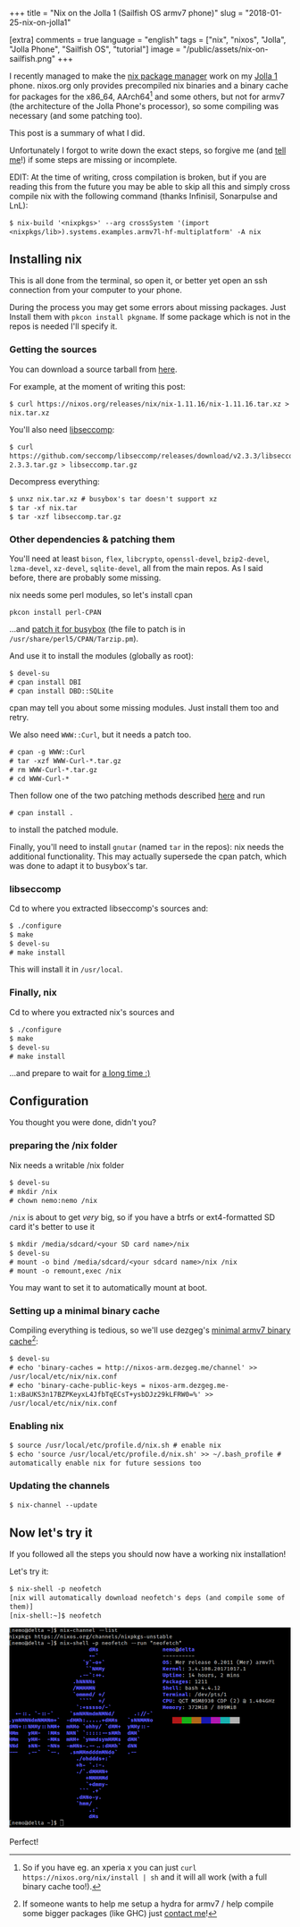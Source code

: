 +++
title = "Nix on the Jolla 1 (Sailfish OS armv7 phone)"
slug = "2018-01-25-nix-on-jolla1"

[extra]
comments = true
language = "english"
tags = ["nix", "nixos", "Jolla", "Jolla Phone", "Sailfish OS", "tutorial"]
image = "/public/assets/nix-on-sailfish.png"
+++

I recently managed to make the [nix package manager](https://nixos.org/nix/) work on my [Jolla 1](https://en.wikipedia.org/wiki/Jolla_%28smartphone%29) phone. nixos.org only provides precompiled nix binaries and a binary cache for packages for the x86_64, AArch64[^sfosx] and some others, but not for armv7 (the architecture of the Jolla Phone's processor), so some compiling was necessary (and some patching too).

This post is a summary of what I did.
<!-- more -->
Unfortunately I forgot to write down the exact steps, so forgive me (and [tell me](/about)!) if some steps are missing or incomplete.

EDIT: At the time of writing, cross compilation is broken, but if you are reading this from the future you may be able to skip all this and simply cross compile nix with the following command (thanks Infinisil, Sonarpulse and LnL):

```
$ nix-build '<nixpkgs>' --arg crossSystem '(import <nixpkgs/lib>).systems.examples.armv7l-hf-multiplatform' -A nix
```

## Installing nix

This is all done from the terminal, so open it, or better yet open an ssh connection from your computer to your phone.

During the process you may get some errors about missing packages.
Just Install them with `pkcon install pkgname`.
If some package which is not in the repos is needed I'll specify it.

### Getting the sources

You can download a source tarball from [here](https://nixos.org/nix/download.html).

For example, at the moment of writing this post:

```
$ curl https://nixos.org/releases/nix/nix-1.11.16/nix-1.11.16.tar.xz > nix.tar.xz
```

You'll also need [libseccomp](https://github.com/seccomp/libseccomp/releases):

```
$ curl https://github.com/seccomp/libseccomp/releases/download/v2.3.3/libseccomp-2.3.3.tar.gz > libseccomp.tar.gz
```

Decompress everything:

```
$ unxz nix.tar.xz # busybox's tar doesn't support xz
$ tar -xf nix.tar
$ tar -xzf libseccomp.tar.gz
```

### Other dependencies & patching them

You'll need at least
`bison`,
`flex`,
`libcrypto`,
`openssl-devel`,
`bzip2-devel`,
`lzma-devel`,
`xz-devel`,
`sqlite-devel`,
all from the main repos.
As I said before, there are probably some missing.

nix needs some perl modules, so let's install cpan

```
pkcon install perl-CPAN
```

...and [patch it for busybox](http://www.perlmonks.org/?node_id=1144161) (the file to patch is in `/usr/share/perl5/CPAN/Tarzip.pm`).

And use it to install the modules (globally as root):

```
$ devel-su
# cpan install DBI
# cpan install DBD::SQLite
```

cpan may tell you about some missing modules. Just install them too and retry.

We also need `WWW::Curl`, but it needs a patch too.

```
# cpan -g WWW::Curl
# tar -xzf WWW-Curl-*.tar.gz
# rm WWW-Curl-*.tar.gz
# cd WWW-Curl-*
```

Then follow one of the two patching methods described [here](https://github.com/sparky/perl-Net-Curl/issues/18) and run

```
# cpan install .
```

to install the patched module.

Finally, you'll need to install `gnutar` (named `tar` in the repos): nix needs the additional functionality.
This may actually supersede the cpan patch, which was done to adapt it to busybox's tar.

### libseccomp

Cd to where you extracted libseccomp's sources and:

```
$ ./configure
$ make
$ devel-su
# make install
```

This will install it in `/usr/local`.

### Finally, nix

Cd to where you extracted nix's sources and

```
$ ./configure
$ make
$ devel-su
# make install
```

...and prepare to wait for [a long time :)](https://www.xkcd.com/303/)

## Configuration

You thought you were done, didn't you?

### preparing the /nix folder

Nix needs a writable /nix folder

```
$ devel-su
# mkdir /nix
# chown nemo:nemo /nix
```

`/nix` is about to get _very_ big, so if you have a btrfs or ext4-formatted SD card it's better to use it

```
$ mkdir /media/sdcard/<your SD card name>/nix
$ devel-su
# mount -o bind /media/sdcard/<your sdcard name>/nix /nix
# mount -o remount,exec /nix
```

You may want to set it to automatically mount at boot.

### Setting up a minimal binary cache

Compiling everything is tedious, so we'll use dezgeg's [minimal armv7 binary cache](https://nixos.wiki/wiki/NixOS_on_ARM#armv6l_and_armv7l)[^biggerpackages]:

```
$ devel-su
# echo 'binary-caches = http://nixos-arm.dezgeg.me/channel' >> /usr/local/etc/nix/nix.conf
# echo 'binary-cache-public-keys = nixos-arm.dezgeg.me-1:xBaUKS3n17BZPKeyxL4JfbTqECsT+ysbDJz29kLFRW0=%' >> /usr/local/etc/nix/nix.conf
```

### Enabling nix

```
$ source /usr/local/etc/profile.d/nix.sh # enable nix
$ echo 'source /usr/local/etc/profile.d/nix.sh' >> ~/.bash_profile # automatically enable nix for future sessions too
```

### Updating the channels

```
$ nix-channel --update
```

## Now let's try it

If you followed all the steps you should now have a working nix installation!

Let's try it:

```
$ nix-shell -p neofetch
[nix will automatically download neofetch's deps (and compile some of them)]
[nix-shell:~]$ neofetch
```

![neofetch on Sailfish OS](/public/assets/nix-on-sailfish.png)

Perfect!

[^sfosx]: So if you have eg. an xperia x you can just `curl https://nixos.org/nix/install | sh` and it will all work (with a full binary cache too!).

[^biggerpackages]: If someone wants to help me setup a hydra for armv7 / help compile some bigger packages (like GHC) just [contact me](/about)!

